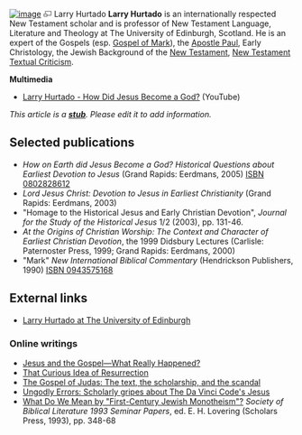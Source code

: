 [![image](images/thumb/3/36/Hurtado.jpeg/225px-Hurtado.jpeg)](http://www.theopedia.com/File:Hurtado.jpeg)
[![image](data:image/png;base64,iVBORw0KGgoAAAANSUhEUgAAAA8AAAALCAAAAACFLIiAAAAAAnRSTlMA/1uRIrUAAABPSURBVAjXY/j///+5vXDwjAHIr26ZAgXZe8H8a/+hoIcw/9nevdVL9+79DuPvzQYZFPUezu8BMZLXgkExnD8HAu6hqv//n+HZVjD4DuUDAKlChD3fj6aPAAAAAElFTkSuQmCC)](http://www.theopedia.com/File:Hurtado.jpeg "Enlarge")
Larry Hurtado
**Larry Hurtado** is an internationally respected New Testament
scholar and is professor of New Testament Language, Literature and
Theology at The University of Edinburgh, Scotland. He is an expert
of the Gospels (esp.
[Gospel of Mark](Gospel_of_Mark "Gospel of Mark")), the
[Apostle Paul](Paul "Paul"), Early Christology, the Jewish
Background of the [New Testament](New_Testament "New Testament"),
[New Testament Textual Criticism](New_Testament_Textual_Criticism "New Testament Textual Criticism").

**Multimedia**

-   [Larry Hurtado - How Did Jesus Become a God?](http://www.youtube.com/watch?v=pLeXpSCLrD8)
    (YouTube)

*This article is a **[stub](http://www.theopedia.com/Category:Theopedia_stubs "Category:Theopedia stubs")**. Please edit it to add information.*
## Selected publications

-   *How on Earth did Jesus Become a God? Historical Questions about Earliest Devotion to Jesus*
    (Grand Rapids: Eerdmans, 2005)
    [ISBN 0802828612](http://www.theopedia.com/Special:BookSources/0802828612)
-   *Lord Jesus Christ: Devotion to Jesus in Earliest Christianity*
    (Grand Rapids: Eerdmans, 2003)
-   "Homage to the Historical Jesus and Early Christian Devotion",
    *Journal for the Study of the Historical Jesus* 1/2 (2003), pp.
    131-46.
-   *At the Origins of Christian Worship: The Context and Character of Earliest Christian Devotion*,
    the 1999 Didsbury Lectures (Carlisle: Paternoster Press, 1999;
    Grand Rapids: Eerdmans, 2000)
-   "Mark" *New International Biblical Commentary* (Hendrickson
    Publishers, 1990)
    [ISBN 0943575168](http://www.theopedia.com/Special:BookSources/0943575168)

## External links

-   [Larry Hurtado at The University of Edinburgh](http://www.div.ed.ac.uk/larryhurtado)

### Online writings

-   [Jesus and the Gospel—What Really Happened?](http://www.slate.com/id/2132974/)
-   [That Curious Idea of Resurrection](http://www.slate.com/id/2186654/)
-   [The Gospel of Judas: The text, the scholarship, and the scandal](http://www.slate.com/id/2139613/)
-   [Ungodly Errors: Scholarly gripes about The Da Vinci Code's Jesus](http://www.slate.com/id/2142157/)
-   [What Do We Mean by "First-Century Jewish Monotheism"?](http://www.forananswer.org/Top_JW/Hurtado_Monotheism.htm)
    *Society of Biblical Literature 1993 Seminar Papers*, ed. E. H.
    Lovering (Scholars Press, 1993), pp. 348-68



